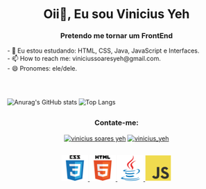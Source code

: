 <h1 align="center">Oii👋, Eu sou Vinicius Yeh</h1>
<h3 align="center">Pretendo me tornar um FrontEnd</h3>
- 🌱 Eu estou estudando: HTML, CSS, Java, JavaScript e Interfaces.<br>
- 📫 How to reach me: viniciussoaresyeh@gmail.com.<br>
- 😄 Pronomes: ele/dele.

##

<br>

![Anurag's GitHub stats](https://github-readme-stats.vercel.app/api?username=Vinicius-Yeh-FrontDev&show_icons=true&theme=radical)
![Top Langs](https://github-readme-stats.vercel.app/api/top-langs/?username=Vinicius-Yeh-FrontDev&layout=compact&theme=radical)
##
<h3 align="center">Contate-me:</h3>
<p align="center">
<a href="https://www.linkedin.com/in/vinicius-soares-yeh-b34178269" target="_blank"><img align="center" src="https://raw.githubusercontent.com/rahuldkjain/github-profile-readme-generator/master/src/images/icons/Social/linked-in-alt.svg" alt="vinicius soares yeh" height="50" width="60" /></a>
<a href="https://instagram.com/vinicius_yeh" target="_blank"><img align="center" src="https://raw.githubusercontent.com/rahuldkjain/github-profile-readme-generator/master/src/images/icons/Social/instagram.svg" alt="vinicius_yeh" height="50" width="60" /></a>
</p>

##

<p align="center"> <a href="https://www.w3schools.com/css/" target="_blank" rel="noreferrer"> <img src="https://raw.githubusercontent.com/devicons/devicon/master/icons/css3/css3-original-wordmark.svg" alt="css3" width="60" height="60"/> </a> <a href="https://www.w3.org/html/" target="_blank" rel="noreferrer"> <img src="https://raw.githubusercontent.com/devicons/devicon/master/icons/html5/html5-original-wordmark.svg" alt="html5" width="60" height="60"/> </a> <a href="https://www.java.com" target="_blank" rel="noreferrer"> <img src="https://raw.githubusercontent.com/devicons/devicon/master/icons/java/java-original.svg" alt="java" width="60" height="60"/> </a> <a href="https://developer.mozilla.org/en-US/docs/Web/JavaScript" target="_blank" rel="noreferrer"> <img src="https://raw.githubusercontent.com/devicons/devicon/master/icons/javascript/javascript-original.svg" alt="javascript" width="60" height="60"/> </a> </p>
